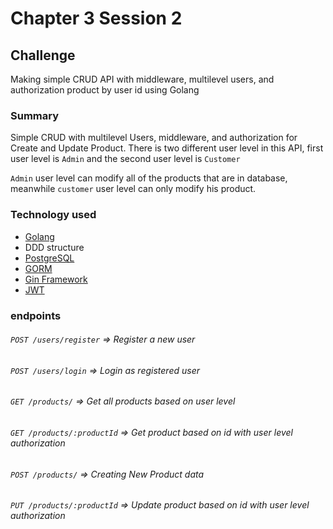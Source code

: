 # Chapter 3 Session 2
## Challenge
Making simple CRUD API with middleware, multilevel users, and authorization product by user id using Golang

### Summary
Simple CRUD with multilevel Users, middleware, and authorization for Create and Update Product. There is two different user level in this API, first user level is ```Admin``` and the second user level is ```Customer```

```Admin``` user level can modify all of the products that are in database, meanwhile ```customer``` user level can only modify his product.

### Technology used
* [Golang](https://go.dev/)
* DDD structure
* [PostgreSQL](https://www.postgresql.org/) 
* [GORM](https://gorm.io/)
* [Gin Framework](https://gin-gonic.com/)
* [JWT](https://jwt.io/)

### endpoints
###### ```POST /users/register```      => Register a new user 
###### ```POST /users/login```         => Login as registered user
###### ```GET /products/```            => Get all products based on user level
###### ```GET /products/:productId```  => Get product based on id with user level authorization
###### ```POST /products/```           => Creating New Product data
###### ```PUT /products/:productId```  => Update product based on id with user level authorization